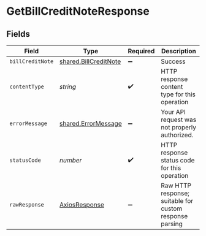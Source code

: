 # GetBillCreditNoteResponse


## Fields

| Field                                                          | Type                                                           | Required                                                       | Description                                                    |
| -------------------------------------------------------------- | -------------------------------------------------------------- | -------------------------------------------------------------- | -------------------------------------------------------------- |
| `billCreditNote`                                               | [shared.BillCreditNote](../../models/shared/billcreditnote.md) | :heavy_minus_sign:                                             | Success                                                        |
| `contentType`                                                  | *string*                                                       | :heavy_check_mark:                                             | HTTP response content type for this operation                  |
| `errorMessage`                                                 | [shared.ErrorMessage](../../models/shared/errormessage.md)     | :heavy_minus_sign:                                             | Your API request was not properly authorized.                  |
| `statusCode`                                                   | *number*                                                       | :heavy_check_mark:                                             | HTTP response status code for this operation                   |
| `rawResponse`                                                  | [AxiosResponse](https://axios-http.com/docs/res_schema)        | :heavy_minus_sign:                                             | Raw HTTP response; suitable for custom response parsing        |